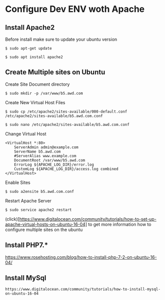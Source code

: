 # Configure Dev ENV woth Apache

## Install Apache2 

Before install make sure to update your ubuntu version

    $ sudo apt-get update

    $ sudo apt install apache2

## Create Multiple sites on Ubuntu


Create Site Document directory 

    $ sudo mkdir -p /var/www/b5.awd.com


Create New Virtual Host Files

    $ sudo cp /etc/apache2/sites-available/000-default.conf /etc/apache2/sites-available/b5.awd.com.conf

    $ sudo nano /etc/apache2/sites-available/b5.awd.com.conf

Change Virtual Host

    <VirtualHost *:80>
        ServerAdmin admin@example.com
        ServerName b5.awd.com
        #ServerAlias www.example.com
        DocumentRoot /var/www/b5.awd.com
        ErrorLog ${APACHE_LOG_DIR}/error.log
        CustomLog ${APACHE_LOG_DIR}/access.log combined
    </VirtualHost>

Enable Sites
    
    $ sudo a2ensite b5.awd.com.conf


Restart Apache Server

    $ sudo service apache2 restart


(click)[https://www.digitalocean.com/community/tutorials/how-to-set-up-apache-virtual-hosts-on-ubuntu-16-04]
to get more information how to configure multiple sites on the ubuntu


## Install PHP7.*

   https://www.rosehosting.com/blog/how-to-install-php-7-2-on-ubuntu-16-04/


## Install MySql
    
    https://www.digitalocean.com/community/tutorials/how-to-install-mysql-on-ubuntu-16-04



